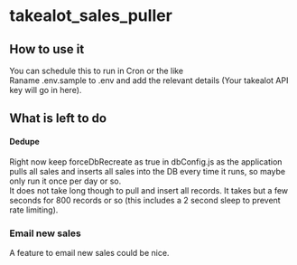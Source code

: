 # takealot_sales_puller

## How to use it

You can schedule this to run in Cron or the like  
Raname .env.sample to .env and add the relevant details (Your takealot API key will go in here).


## What is left to do
#### Dedupe
Right now keep forceDbRecreate as true in dbConfig.js as the application pulls all sales and inserts all sales into the DB every time it runs, so maybe only run it once per day or so.  
It does not take long though to pull and insert all records. It takes but a few seconds for 800 records or so (this includes a 2 second sleep to prevent rate limiting).


### Email new sales
A feature to email new sales could be nice.
